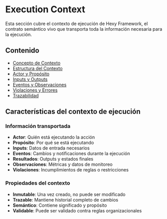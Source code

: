 # Execution Context

Esta sección cubre el contexto de ejecución de Hexy Framework, el contrato semántico vivo que transporta toda la información necesaria para la ejecución.

## Contenido

- [Concepto de Contexto](./context-concept.md)
- [Estructura del Contexto](./context-structure.md)
- [Actor y Propósito](./actor-purpose.md)
- [Inputs y Outputs](./inputs-outputs.md)
- [Eventos y Observaciones](./events-observations.md)
- [Violaciones y Errores](./violations-errors.md)
- [Trazabilidad](./tracing.md)

## Características del contexto de ejecución

### Información transportada

- **Actor**: Quién está ejecutando la acción
- **Propósito**: Por qué se está ejecutando
- **Inputs**: Datos de entrada necesarios
- **Eventos**: Cambios y notificaciones durante la ejecución
- **Resultados**: Outputs y estados finales
- **Observaciones**: Métricas y datos de monitoreo
- **Violaciones**: Incumplimientos de reglas o restricciones

### Propiedades del contexto

- **Inmutable**: Una vez creado, no puede ser modificado
- **Trazable**: Mantiene historial completo de cambios
- **Semántico**: Contiene significado y propósito
- **Validable**: Puede ser validado contra reglas organizacionales 